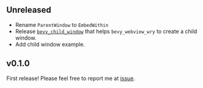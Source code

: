 ## Unreleased

- Rename `ParentWindow` to `EmbedWithin`
- Release [`bevy_child_window`](https://github.com/not-elm/bevy_child_window) that helps `bevy_webview_wry` to create a
  child window.
- Add child window example.

## v0.1.0

First release!
Please feel free to report me at [issue](https://github.com/not-elm/bevy_webview_wry/issues).